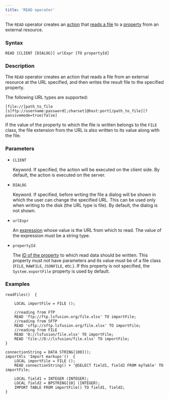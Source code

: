 ```yaml
---
title: 'READ operator'
---
```


The `READ` operator creates an [action](Actions.md) that [reads a file](Read_file_READ.md) to a [property](Properties.md) from an external resource.

### Syntax

    READ [CLIENT [DIALOG]] urlExpr [TO propertyId]

### Description

The `READ` operator creates an action that reads a file from an external resource at the URL specified, and then writes the result file to the specified property.

The following URL types are supported: 

    [file://]path_to_file
    [s]ftp://username:password[;charset]@host:port[/path_to_file][?passivemode=true|false]

If the value of the property to which the file is written belongs to the `FILE` class, the file extension from the URL is also written to its value along with the file.

### Parameters

- `CLIENT`

    Keyword. If specified, the action will be executed on the client side. By default, the action is executed on the server.

- `DIALOG`

    Keyword. If specified, before writing the file a dialog will be shown in which the user can change the specified URL. This can be used only when writing to the disk (the URL type is file). By default, the dialog is not shown. 

- `urlExpr`

    An [expression](Expression.md) whose value is the URL from which to read. The value of the expression must be a string type.

- `propertyId`

    The [ID of the property](IDs.md#propertyid-broken) to which read data should be written. This property must not have parameters and its value must be of a file class (`FILE`, `RAWFILE`, `JSONFILE`, etc.). If this property is not specified, the `System.exportFile` property is used by default.

### Examples

```lsf
readFiles()  {

    LOCAL importFile = FILE ();

    //reading from FTP
    READ 'ftp://ftp.lsfusion.org/file.xlsx' TO importFile;
    //reading from SFTP
    READ 'sftp://sftp.lsfusion.org/file.xlsx' TO importFile;
    //reading from FILE
    READ 'D://lsfusion/file.xlsx' TO importFile;
    READ 'file://D://lsfusion/file.xlsx' TO importFile;
}

connectionString = DATA STRING[100]();
importXls 'Import markups'()  {
    LOCAL importFile = FILE ();
    READ connectionString() + '@SELECT field1, field2 FROM myTable' TO importFile;

    LOCAL field1 = INTEGER (INTEGER);
    LOCAL field2 = BPSTRING[10] (INTEGER);
    IMPORT TABLE FROM importFile() TO field1, field2;
}
```
